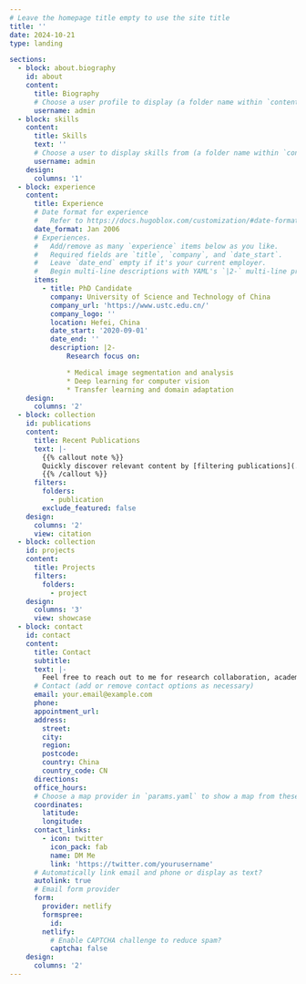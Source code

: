 ```yaml
---
# Leave the homepage title empty to use the site title
title: ''
date: 2024-10-21
type: landing

sections:
  - block: about.biography
    id: about
    content:
      title: Biography
      # Choose a user profile to display (a folder name within `content/authors/`)
      username: admin
  - block: skills
    content:
      title: Skills
      text: ''
      # Choose a user to display skills from (a folder name within `content/authors/`)
      username: admin
    design:
      columns: '1'
  - block: experience
    content:
      title: Experience
      # Date format for experience
      #   Refer to https://docs.hugoblox.com/customization/#date-format
      date_format: Jan 2006
      # Experiences.
      #   Add/remove as many `experience` items below as you like.
      #   Required fields are `title`, `company`, and `date_start`.
      #   Leave `date_end` empty if it's your current employer.
      #   Begin multi-line descriptions with YAML's `|2-` multi-line prefix.
      items:
        - title: PhD Candidate
          company: University of Science and Technology of China
          company_url: 'https://www.ustc.edu.cn/'
          company_logo: ''
          location: Hefei, China
          date_start: '2020-09-01'
          date_end: ''
          description: |2-
              Research focus on:

              * Medical image segmentation and analysis
              * Deep learning for computer vision
              * Transfer learning and domain adaptation
    design:
      columns: '2'
  - block: collection
    id: publications
    content:
      title: Recent Publications
      text: |-
        {{% callout note %}}
        Quickly discover relevant content by [filtering publications](./publication/).
        {{% /callout %}}
      filters:
        folders:
          - publication
        exclude_featured: false
    design:
      columns: '2'
      view: citation
  - block: collection
    id: projects
    content:
      title: Projects
      filters:
        folders:
          - project
    design:
      columns: '3'
      view: showcase
  - block: contact
    id: contact
    content:
      title: Contact
      subtitle:
      text: |-
        Feel free to reach out to me for research collaboration, academic discussions, or any questions about my work.
      # Contact (add or remove contact options as necessary)
      email: your.email@example.com
      phone:
      appointment_url:
      address:
        street:
        city:
        region:
        postcode:
        country: China
        country_code: CN
      directions:
      office_hours:
      # Choose a map provider in `params.yaml` to show a map from these coordinates
      coordinates:
        latitude:
        longitude:
      contact_links:
        - icon: twitter
          icon_pack: fab
          name: DM Me
          link: 'https://twitter.com/yourusername'
      # Automatically link email and phone or display as text?
      autolink: true
      # Email form provider
      form:
        provider: netlify
        formspree:
          id:
        netlify:
          # Enable CAPTCHA challenge to reduce spam?
          captcha: false
    design:
      columns: '2'
---
```

